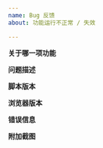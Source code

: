 ```yaml
---
name: Bug 反馈
about: 功能运行不正常 / 失效

---
```

<!-- 发布后默认您已阅读 Issues 须知 -->
<!-- https://github.com/the1812/Bilibili-Evolved/blob/preview/doc/issue-rules.md -->

<!-- 发之前记得看下置顶问题 (Pinned issues)(如果有的话) -->
<!-- https://github.com/the1812/Bilibili-Evolved/issues -->
<!-- 还有各种常见的问题解答: https://github.com/the1812/Bilibili-Evolved/discussions/1301 -->

**关于哪一项功能**


**问题描述**
<!-- 如何重现此问题, 在哪个页面里出现这个问题, 比如视频相关的可以提供一下av号 -->


**脚本版本**
<!-- 例如正式版1.10.0 -->


**浏览器版本**
<!-- 例如Chrome 80 -->


**错误信息**
<!-- **请尽量填写, 这对于确定问题原因非常重要** -->
<!-- 脚本直接报告的错误信息, 或者浏览器开发者工具 (F12 或 Ctrl+Shift+I 召唤) 里 Console / 控制台 一栏的输出 -->


**附加截图**
